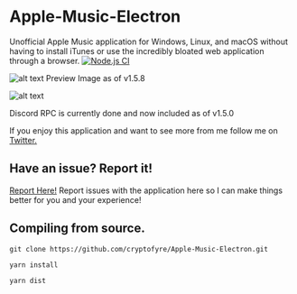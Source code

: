 # Apple-Music-Electron
Unofficial Apple Music application for Windows, Linux, and macOS without having to install iTunes or use the incredibly bloated web application through a browser.
  [![Node.js CI](https://github.com/cryptofyre/Apple-Music-Electron/actions/workflows/node.js.yml/badge.svg?branch=master)](https://github.com/cryptofyre/Apple-Music-Electron/actions/workflows/node.js.yml)

![alt text](https://i.imgur.com/bzM8ifK.png "Preview Image as of v1.5.8")
Preview Image as of v1.5.8

![alt text](https://i.imgur.com/zpVi3d6.png "Discord RPC 1.5.5")

Discord RPC is currently done and now included as of v1.5.0

If you enjoy this application and want to see more from me follow me on [Twitter.](https://www.twitter.com/cryptofyre)
## Have an issue? Report it!
[Report Here!](https://github.com/cryptofyre/Apple-Music-Electron/issues)
Report issues with the application here so I can make things better for you and your experience!



## Compiling from source.
```
git clone https://github.com/cryptofyre/Apple-Music-Electron.git

yarn install

yarn dist
```

